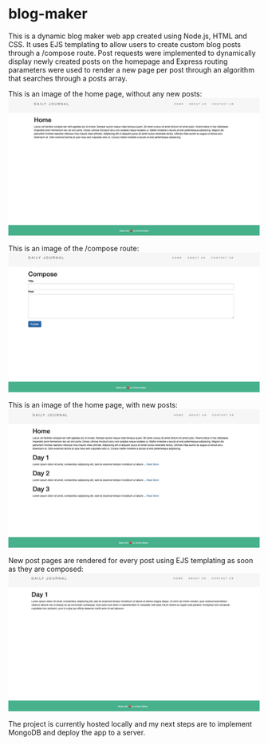 # blog-maker
This is a dynamic blog maker web app created using Node.js, HTML and CSS. It uses EJS templating to allow users to create custom blog posts through a /compose route. Post requests were implemented to dynamically display newly created posts on the homepage and Express routing parameters were used to render a new page per post through an algorithm that searches through a posts array. 

This is an image of the home page, without any new posts: 
<img src="images/7EAC449E-005E-49B3-B438-579CD480A0F7.jpeg">

This is an image of the /compose route:
<img src="images/D5748869-9932-43FA-9465-15B43EAEA00C.jpeg">

This is an image of the home page, with new posts:
<img src="images/ED4F1933-9057-45FD-B332-FE18BEB32BCD.jpeg">

New post pages are rendered for every post using EJS templating as soon as they are composed:
<img src="images/5E7D8538-28E8-4C41-A2A7-D4DC08C4C91F.jpeg">

The project is currently hosted locally and my next steps are to implement MongoDB and deploy the app to a server. 

